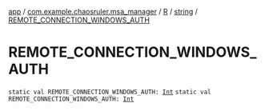 [app](../../../index.md) / [com.example.chaosruler.msa_manager](../../index.md) / [R](../index.md) / [string](index.md) / [REMOTE_CONNECTION_WINDOWS_AUTH](.)

# REMOTE_CONNECTION_WINDOWS_AUTH

`static val REMOTE_CONNECTION_WINDOWS_AUTH: `[`Int`](https://kotlinlang.org/api/latest/jvm/stdlib/kotlin/-int/index.html)
`static val REMOTE_CONNECTION_WINDOWS_AUTH: `[`Int`](https://kotlinlang.org/api/latest/jvm/stdlib/kotlin/-int/index.html)